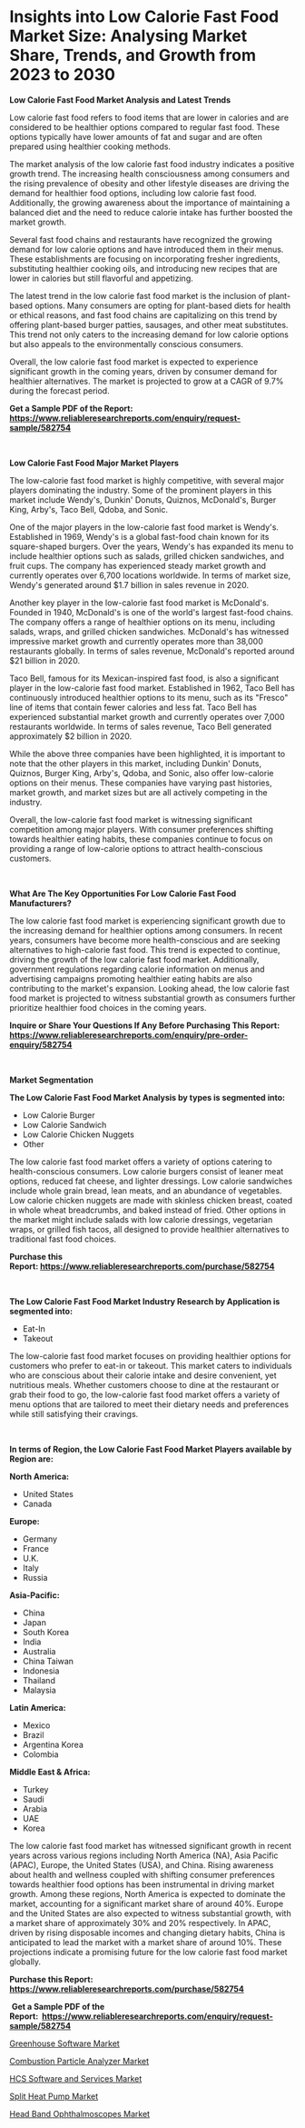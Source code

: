 <p><h1>Insights into Low Calorie Fast Food Market Size: Analysing Market Share, Trends, and Growth from 2023 to 2030</h1></p><p><strong>Low Calorie Fast Food Market Analysis and Latest Trends</strong></p>
<p><p>Low calorie fast food refers to food items that are lower in calories and are considered to be healthier options compared to regular fast food. These options typically have lower amounts of fat and sugar and are often prepared using healthier cooking methods.</p><p>The market analysis of the low calorie fast food industry indicates a positive growth trend. The increasing health consciousness among consumers and the rising prevalence of obesity and other lifestyle diseases are driving the demand for healthier food options, including low calorie fast food. Additionally, the growing awareness about the importance of maintaining a balanced diet and the need to reduce calorie intake has further boosted the market growth.</p><p>Several fast food chains and restaurants have recognized the growing demand for low calorie options and have introduced them in their menus. These establishments are focusing on incorporating fresher ingredients, substituting healthier cooking oils, and introducing new recipes that are lower in calories but still flavorful and appetizing.</p><p>The latest trend in the low calorie fast food market is the inclusion of plant-based options. Many consumers are opting for plant-based diets for health or ethical reasons, and fast food chains are capitalizing on this trend by offering plant-based burger patties, sausages, and other meat substitutes. This trend not only caters to the increasing demand for low calorie options but also appeals to the environmentally conscious consumers.</p><p>Overall, the low calorie fast food market is expected to experience significant growth in the coming years, driven by consumer demand for healthier alternatives. The market is projected to grow at a CAGR of 9.7% during the forecast period.</p></p>
<p><strong>Get a Sample PDF of the Report:&nbsp; <a href="https://www.reliableresearchreports.com/enquiry/request-sample/582754">https://www.reliableresearchreports.com/enquiry/request-sample/582754</a></strong></p>
<p>&nbsp;</p>
<p><strong>Low Calorie Fast Food Major Market Players</strong></p>
<p><p>The low-calorie fast food market is highly competitive, with several major players dominating the industry. Some of the prominent players in this market include Wendy's, Dunkin' Donuts, Quiznos, McDonald's, Burger King, Arby's, Taco Bell, Qdoba, and Sonic.</p><p>One of the major players in the low-calorie fast food market is Wendy's. Established in 1969, Wendy's is a global fast-food chain known for its square-shaped burgers. Over the years, Wendy's has expanded its menu to include healthier options such as salads, grilled chicken sandwiches, and fruit cups. The company has experienced steady market growth and currently operates over 6,700 locations worldwide. In terms of market size, Wendy's generated around $1.7 billion in sales revenue in 2020.</p><p>Another key player in the low-calorie fast food market is McDonald's. Founded in 1940, McDonald's is one of the world's largest fast-food chains. The company offers a range of healthier options on its menu, including salads, wraps, and grilled chicken sandwiches. McDonald's has witnessed impressive market growth and currently operates more than 38,000 restaurants globally. In terms of sales revenue, McDonald's reported around $21 billion in 2020.</p><p>Taco Bell, famous for its Mexican-inspired fast food, is also a significant player in the low-calorie fast food market. Established in 1962, Taco Bell has continuously introduced healthier options to its menu, such as its "Fresco" line of items that contain fewer calories and less fat. Taco Bell has experienced substantial market growth and currently operates over 7,000 restaurants worldwide. In terms of sales revenue, Taco Bell generated approximately $2 billion in 2020.</p><p>While the above three companies have been highlighted, it is important to note that the other players in this market, including Dunkin' Donuts, Quiznos, Burger King, Arby's, Qdoba, and Sonic, also offer low-calorie options on their menus. These companies have varying past histories, market growth, and market sizes but are all actively competing in the industry.</p><p>Overall, the low-calorie fast food market is witnessing significant competition among major players. With consumer preferences shifting towards healthier eating habits, these companies continue to focus on providing a range of low-calorie options to attract health-conscious customers.</p></p>
<p>&nbsp;</p>
<p><strong>What Are The Key Opportunities For Low Calorie Fast Food Manufacturers?</strong></p>
<p><p>The low calorie fast food market is experiencing significant growth due to the increasing demand for healthier options among consumers. In recent years, consumers have become more health-conscious and are seeking alternatives to high-calorie fast food. This trend is expected to continue, driving the growth of the low calorie fast food market. Additionally, government regulations regarding calorie information on menus and advertising campaigns promoting healthier eating habits are also contributing to the market's expansion. Looking ahead, the low calorie fast food market is projected to witness substantial growth as consumers further prioritize healthier food choices in the coming years.</p></p>
<p><strong>Inquire or Share Your Questions If Any Before Purchasing This Report: <a href="https://www.reliableresearchreports.com/enquiry/pre-order-enquiry/582754">https://www.reliableresearchreports.com/enquiry/pre-order-enquiry/582754</a></strong></p>
<p>&nbsp;</p>
<p><strong>Market Segmentation</strong></p>
<p><strong>The Low Calorie Fast Food Market Analysis by types is segmented into:</strong></p>
<p><ul><li>Low Calorie Burger</li><li>Low Calorie Sandwich</li><li>Low Calorie Chicken Nuggets</li><li>Other</li></ul></p>
<p><p>The low calorie fast food market offers a variety of options catering to health-conscious consumers. Low calorie burgers consist of leaner meat options, reduced fat cheese, and lighter dressings. Low calorie sandwiches include whole grain bread, lean meats, and an abundance of vegetables. Low calorie chicken nuggets are made with skinless chicken breast, coated in whole wheat breadcrumbs, and baked instead of fried. Other options in the market might include salads with low calorie dressings, vegetarian wraps, or grilled fish tacos, all designed to provide healthier alternatives to traditional fast food choices.</p></p>
<p><strong>Purchase this Report:&nbsp;<a href="https://www.reliableresearchreports.com/purchase/582754">https://www.reliableresearchreports.com/purchase/582754</a></strong></p>
<p>&nbsp;</p>
<p><strong>The Low Calorie Fast Food Market Industry Research by Application is segmented into:</strong></p>
<p><ul><li>Eat-In</li><li>Takeout</li></ul></p>
<p><p>The low-calorie fast food market focuses on providing healthier options for customers who prefer to eat-in or takeout. This market caters to individuals who are conscious about their calorie intake and desire convenient, yet nutritious meals. Whether customers choose to dine at the restaurant or grab their food to go, the low-calorie fast food market offers a variety of menu options that are tailored to meet their dietary needs and preferences while still satisfying their cravings.</p></p>
<p>&nbsp;</p>
<p><strong>In terms of Region, the Low Calorie Fast Food Market Players available by Region are:</strong></p>
<p>
    <p> <strong> North America: </strong>
        <ul>
            <li>United States</li>
            <li>Canada</li>
        </ul>
        </p> 
    <p> <strong> Europe: </strong>
        <ul>
            <li>Germany</li>
            <li>France</li>
            <li>U.K.</li>
            <li>Italy</li>
            <li>Russia</li>
        </ul>
        </p> 
    <p> <strong> Asia-Pacific: </strong>
        <ul>
            <li>China</li>
            <li>Japan</li>
            <li>South Korea</li>
            <li>India</li>
            <li>Australia</li>
            <li>China Taiwan</li>
            <li>Indonesia</li>
            <li>Thailand</li>
            <li>Malaysia</li>
        </ul>
        </p> 
    <p> <strong> Latin America: </strong>
        <ul>
            <li>Mexico</li>
            <li>Brazil</li>
            <li>Argentina Korea</li>
            <li>Colombia</li>
        </ul>
        </p> 
    <p> <strong> Middle East & Africa: </strong>
        <ul>
            <li>Turkey</li>
            <li>Saudi</li>
            <li>Arabia</li>
            <li>UAE</li>
            <li>Korea</li>
        </ul>
    </p>
    </p>
<p><p>The low calorie fast food market has witnessed significant growth in recent years across various regions including North America (NA), Asia Pacific (APAC), Europe, the United States (USA), and China. Rising awareness about health and wellness coupled with shifting consumer preferences towards healthier food options has been instrumental in driving market growth. Among these regions, North America is expected to dominate the market, accounting for a significant market share of around 40%. Europe and the United States are also expected to witness substantial growth, with a market share of approximately 30% and 20% respectively. In APAC, driven by rising disposable incomes and changing dietary habits, China is anticipated to lead the market with a market share of around 10%. These projections indicate a promising future for the low calorie fast food market globally.</p></p>
<p><strong>Purchase this Report: <a href="https://www.reliableresearchreports.com/purchase/582754">https://www.reliableresearchreports.com/purchase/582754</a></strong></p>
<p>&nbsp;<strong>Get a Sample PDF of the Report:&nbsp;&nbsp;<a href="https://www.reliableresearchreports.com/enquiry/request-sample/582754">https://www.reliableresearchreports.com/enquiry/request-sample/582754</a></strong></p>
<p><strong></strong></p>
<p><p><a href="https://github.com/ruslanpoljakovrd177/Market-Research-Report-List-1/blob/main/greenhouse-software-market.md">Greenhouse Software Market</a></p><p><a href="https://github.com/gulaimolin/Market-Research-Report-List-1/blob/main/combustion-particle-analyzer-market.md">Combustion Particle Analyzer Market</a></p><p><a href="https://www.linkedin.com/pulse/hcs-software-services-market-size-2023-2030-global-industrial/">HCS Software and Services Market</a></p><p><a href="https://medium.com/@ikeschumm/split-heat-pump-market-size-growth-forecast-2023-2030-ec5ac7bcee93">Split Heat Pump Market</a></p><p><a href="https://www.linkedin.com/pulse/head-band-ophthalmoscopes-market-size-2023-2030-global/">Head Band Ophthalmoscopes Market</a></p></p>